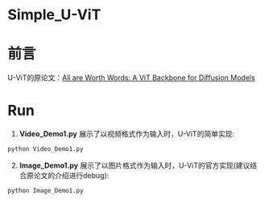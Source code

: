 # Simple_U-ViT
# 前言
U-ViT的原论文：[All are Worth Words: A ViT Backbone for Diffusion Models](https://arxiv.org/pdf/2209.12152)
# Run
1. **Video_Demo1.py** 展示了以视频格式作为输入时，U-ViT的简单实现:
 ```python
 python Video_Demo1.py
 ```
2. **Image_Demo1.py** 展示了以图片格式作为输入时，U-ViT的官方实现(建议结合原论文的介绍进行debug):
 ```python
 python Image_Demo1.py
 ```

